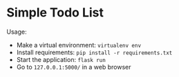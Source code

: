 # Simple Todo List

Usage:

- Make a virtual environment: `virtualenv env`
- Install requirements: `pip install -r requirements.txt`
- Start the application: `flask run`
- Go to `127.0.0.1:5000/` in a web browser
